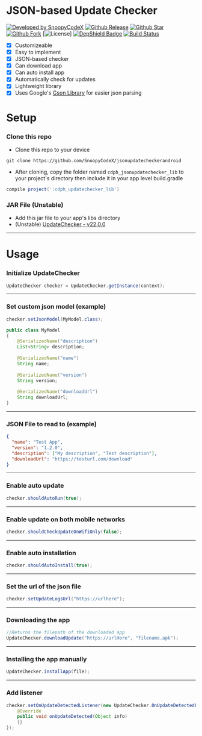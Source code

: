# JSON-based Update Checker
[![Developed by SnoopyCodeX](https://img.shields.io/badge/Developed%20by-SnoopyCodeX-blue.svg?longCache=true&style=for-the-badge)](https://facebook.com/SnoopyCodeX)
[![Github Release](https://img.shields.io/github/release/SnoopyCodeX/jsonupdatecheckerandroid.svg?style=for-the-badge)](https://github.com/SnoopyCodeX/jsonupdatecheckerandroid/releases) 
[![Github Star](https://img.shields.io/github/stars/SnoopyCodeX/jsonupdatecheckerandroid.svg?style=for-the-badge)](https://github.com/SnoopyCodeX/jsonupdatecheckerandroid) 
[![Github Fork](https://img.shields.io/github/forks/SnoopyCodeX/jsonupdatecheckerandroid.svg?style=for-the-badge)](https://github.com/SnoopyCodeX/jsonupdatecheckerandroid) 
[![License](https://img.shields.io/github/license/SnoopyCodeX/jsonupdatecheckerandroid.svg?style=for-the-badge)]
[![DepShield Badge](https://depshield.sonatype.org/badges/SnoopyCodeX/jsonupdatecheckerandroid/depshield.svg)](https://depshield.github.io)
[![Build Status](https://travis-ci.org/SnoopyCodeX/jsonupdatecheckerandroid.svg?branch=master)](https://travis-ci.org/SnoopyCodeX/jsonupdatecheckerandroid)

- [x] Customizeable
- [x] Easy to implement
- [x] JSON-based checker
- [x] Can download app
- [x] Can auto install app
- [x] Automatically check for updates
- [x] Lightweight library
- [x] Uses Google's [Gson Library](https://github.com/google/gson) for easier json parsing

# Setup
### Clone this repo
- Clone this repo to your device
```
git clone https://github.com/SnoopyCodeX/jsonupdatecheckerandroid
```
- After cloning, copy the folder named ```cdph_jsonupdatechecker_lib``` to your project's directory then include it in your app level build.gradle
```groovy
compile project(':cdph_updatechecker_lib')
```
### JAR File (Unstable)
- Add this jar file to your app's libs directory
- (Unstable) [UpdateChecker - v22.0.0](https://raw.githubusercontent.com/SnoopyCodeX/jsonupdatecheckerandroid/master/Jar/v22.0.0-UpdateChecker.jar)
---
# Usage
### Initialize UpdateChecker
```java
UpdateChecker checker = UpdateChecker.getInstance(context);
```
---
### Set custom json model (example)
```java
checker.setJsonModel(MyModel.class);

public class MyModel
{
	@SerializedName("description")
	List<String> description;
	
	@SerializedName("name")
	String name;
	
	@SerializedName("version")
	String version;
	
	@SerializedName("downloadUrl")
	String downloadUrl;
}
```
---
### JSON File to read to (example)
```json
{
  "name": "Test App",
  "version": "1.2.0",
  "description": ["My description", "Test description"],
  "downloadUrl": "https://testurl.com/download"
}
```
---
### Enable auto update
```java
checker.shouldAutoRun(true);
```
---
### Enable update on both mobile networks
```java
checker.shouldCheckUpdateOnWifiOnly(false);
```
---
### Enable auto installation
```java
checker.shouldAutoInstall(true);
```
---
### Set the url of the json file
```java
checker.setUpdateLogsUrl("https://urlhere");
```
---
### Downloading the app
```java
//Returns the filepath of the downloaded app
UpdateChecker.downloadUpdate("https://urlHere", "filename.apk");
```
---
### Installing the app manually
```java
UpdateChecker.installApp(file);
```
----
### Add listener
```java
checker.setOnUpdateDetectedListener(new UpdateChecker.OnUpdateDetectedListener() {
    @Override
    public void onUpdateDetected(Object info)
    {}
});
```
